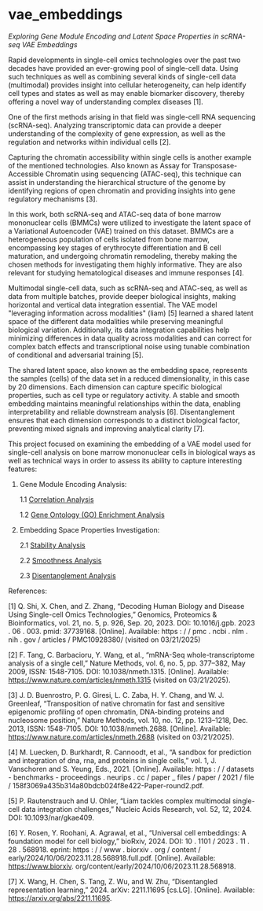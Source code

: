 # vae_embeddings
*Exploring Gene Module Encoding and Latent Space Properties in scRNA-seq VAE Embeddings*

Rapid developments in single-cell omics technologies over the past two decades have provided an ever-growing pool of single-cell data. Using such techniques as well as combining several kinds of single-cell data (multimodal) provides insight into cellular heterogeneity, can help identify cell types and states as well as may enable biomarker discovery, thereby offering a novel way of understanding complex diseases [1]. 

One of the first methods arising in that field was single-cell RNA sequencing (scRNA-seq). Analyzing transcriptomic data can provide a deeper understanding of the complexity of gene expression, as well as the regulation and networks within individual cells [2]. 

Capturing the chromatin accessibility within single cells is another example of the mentioned technologies. Also known as Assay for Transposase-Accessible Chromatin using sequencing (ATAC-seq), this technique can assist in understanding the hierarchical structure of the genome by identifying regions of open chromatin and providing insights into gene regulatory mechanisms [3]. 

In this work, both scRNA-seq and ATAC-seq data of bone marrow mononuclear cells (BMMCs) were utilized to investigate the latent space of a Variational Autoencoder (VAE) trained on this dataset. BMMCs are a heterogeneous population of cells isolated from bone marrow, encompassing key stages of erythrocyte differentiation and B cell maturation, and undergoing chromatin remodeling, thereby making the chosen methods for investigating them highly informative. They are also relevant for studying hematological diseases and immune responses [4]. 

Multimodal single-cell data, such as scRNA-seq and ATAC-seq, as well as data from multiple batches, provide deeper biological insights, making horizontal and vertical data integration essential. The VAE model "leveraging information across modalities" (liam) [5] learned a shared latent space of the different data modalities while preserving meaningful biological variation. Additionally, its data integration capabilities help minimizing differences in data quality across modalities and can correct for complex batch effects and transcriptional noise using tunable combination of conditional and adversarial training [5].

The shared latent space, also known as the embedding space, represents the samples (cells) of the data set in a reduced dimensionality, in this case by 20 dimensions. Each dimension can capture specific biological properties, such as cell type or regulatory activity. A stable and smooth embedding maintains meaningful relationships within the data, enabling interpretability and reliable downstream analysis [6]. Disentanglement ensures that each dimension corresponds to a distinct biological factor, preventing mixed signals and improving analytical clarity [7].

This project focused on examining the embedding of a VAE model used for single-cell analysis on bone marrow mononuclear cells in biological ways as well as technical ways in order to assess its ability to capture interesting features:

1. Gene Module Encoding Analysis:
   
   1.1 [Correlation Analysis](https://github.com/olxssa/vae_embeddings/blob/main/1a_correlation_analysis.ipynb)
     
   1.2 [Gene Ontology (GO) Enrichment Analysis](https://github.com/olxssa/vae_embeddings/blob/main/1b_GO_Enrichment_Analysis.ipynb)

2. Embedding Space Properties Investigation:

   2.1 [Stability Analysis](https://github.com/olxssa/vae_embeddings/blob/main/2a_Stability_Analysis.ipynb)

   2.2 [Smoothness Analysis](https://github.com/olxssa/vae_embeddings/blob/main/2b_Smoothness_Analysis.ipynb)

   2.3 [Disentanglement Analysis](https://github.com/olxssa/vae_embeddings/blob/main/2c_Disentanglement_Analysis.ipynb)


References:

[1] Q. Shi, X. Chen, and Z. Zhang, “Decoding Human Biology and Disease Using Single-cell Omics Technologies,” Genomics, Proteomics & Bioinformatics, vol. 21, no. 5, p. 926, Sep. 20, 2023. DOI: 10.1016/j.gpb. 2023 . 06 . 003. pmid: 37739168. [Online]. Available: https : / / pmc . ncbi . nlm . nih . gov / articles / PMC10928380/ (visited on 03/21/2025)

[2] F. Tang, C. Barbacioru, Y. Wang, et al., “mRNA-Seq whole-transcriptome analysis of a single cell,” Nature Methods, vol. 6, no. 5, pp. 377–382, May 2009, ISSN: 1548-7105. DOI: 10.1038/nmeth.1315. [Online]. Available: https://www.nature.com/articles/nmeth.1315 (visited on 03/21/2025).

[3] J. D. Buenrostro, P. G. Giresi, L. C. Zaba, H. Y. Chang, and W. J. Greenleaf, “Transposition of native chromatin for fast and sensitive epigenomic profiling of open chromatin, DNA-binding proteins and nucleosome position,” Nature Methods, vol. 10, no. 12, pp. 1213–1218, Dec. 2013, ISSN: 1548-7105. DOI: 10.1038/nmeth.2688. [Online]. Available: https://www.nature.com/articles/nmeth.2688 (visited on 03/21/2025).

[4] M. Luecken, D. Burkhardt, R. Cannoodt, et al., “A sandbox for prediction and integration of dna, rna, and proteins in single cells,” vol. 1, J. Vanschoren and S. Yeung, Eds., 2021. [Online]. Available: https : / / datasets - benchmarks - proceedings . neurips . cc / paper _ files / paper / 2021 / file / 158f3069a435b314a80bdcb024f8e422-Paper-round2.pdf.

[5] P. Rautenstrauch and U. Ohler, “Liam tackles complex multimodal single-cell data integration challenges,” Nucleic Acids Research, vol. 52, 12, 2024. DOI: 10.1093/nar/gkae409.

[6] Y. Rosen, Y. Roohani, A. Agrawal, et al., “Universal cell embeddings: A foundation model for cell biology,” bioRxiv, 2024. DOI: 10 . 1101 / 2023 . 11 . 28 . 568918. eprint: https : / / www . biorxiv . org / content / early/2024/10/06/2023.11.28.568918.full.pdf. [Online]. Available: https://www.biorxiv. org/content/early/2024/10/06/2023.11.28.568918.

[7] X. Wang, H. Chen, S. Tang, Z. Wu, and W. Zhu, “Disentangled representation learning,” 2024. arXiv: 2211.11695 [cs.LG]. [Online]. Available: https://arxiv.org/abs/2211.11695.
